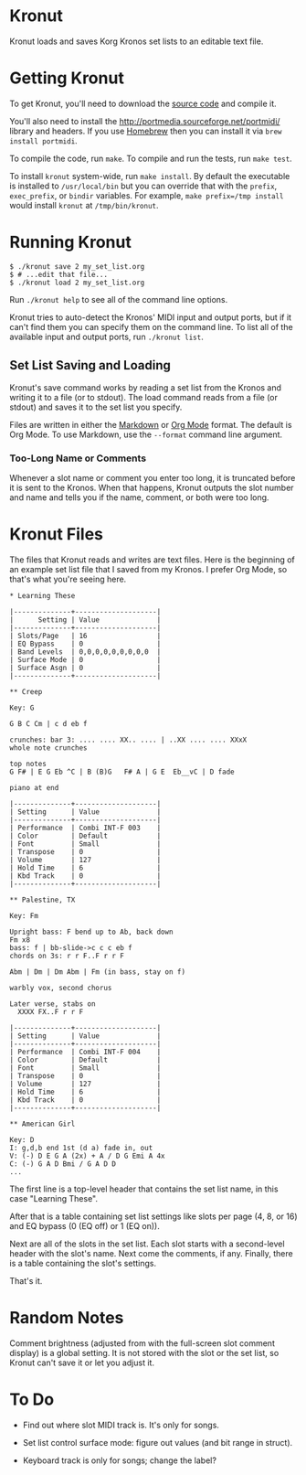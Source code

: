 # Kronut

Kronut loads and saves Korg Kronos set lists to an editable text file.

# Getting Kronut

To get Kronut, you'll need to download the
[source code](https://github.com/jimm/kronut) and compile it.

You'll also need to install the http://portmedia.sourceforge.net/portmidi/
library and headers. If you use [Homebrew](https://brew.sh/) then you can
install it via `brew install portmidi`.

To compile the code, run `make`. To compile and run the tests, run `make
test`.

To install `kronut` system-wide, run `make install`. By default the
executable is installed to `/usr/local/bin` but you can override that with
the `prefix`, `exec_prefix`, or `bindir` variables. For example, `make
prefix=/tmp install` would install `kronut` at `/tmp/bin/kronut`.

# Running Kronut

```
$ ./kronut save 2 my_set_list.org
$ # ...edit that file...
$ ./kronut load 2 my_set_list.org
```

Run `./kronut help` to see all of the command line options.

Kronut tries to auto-detect the Kronos' MIDI input and output ports, but if
it can't find them you can specify them on the command line. To list all of
the available input and output ports, run `./kronut list`.

## Set List Saving and Loading

Kronut's save command works by reading a set list from the Kronos and
writing it to a file (or to stdout). The load command reads from a file (or
stdout) and saves it to the set list you specify.

Files are written in either the [Markdown](https://www.markdownguide.org/)
or [Org Mode](https://orgmode.org/) format. The default is Org Mode. To use
Markdown, use the `--format` command line argument.

### Too-Long Name or Comments

Whenever a slot name or comment you enter too long, it is truncated before
it is sent to the Kronos. When that happens, Kronut outputs the slot number
and name and tells you if the name, comment, or both were too long.

# Kronut Files

The files that Kronut reads and writes are text files. Here is the beginning
of an example set list file that I saved from my Kronos. I prefer Org Mode,
so that's what you're seeing here.

```
* Learning These

|--------------+--------------------|
|      Setting | Value              |
|--------------+--------------------|
| Slots/Page   | 16                 |
| EQ Bypass    | 0                  |
| Band Levels  | 0,0,0,0,0,0,0,0,0  |
| Surface Mode | 0                  |
| Surface Asgn | 0                  |
|--------------+--------------------|

** Creep

Key: G

G B C Cm | c d eb f

crunches: bar 3: .... .... XX.. .... | ..XX .... .... XXxX
whole note crunches

top notes
G F# | E G Eb ^C | B (B)G   F# A | G E  Eb__vC | D fade

piano at end

|--------------+--------------------|
| Setting      | Value              |
|--------------+--------------------|
| Performance  | Combi INT-F 003    |
| Color        | Default            |
| Font         | Small              |
| Transpose    | 0                  |
| Volume       | 127                |
| Hold Time    | 6                  |
| Kbd Track    | 0                  |
|--------------+--------------------|

** Palestine, TX

Key: Fm

Upright bass: F bend up to Ab, back down
Fm x8
bass: f | bb-slide->c c c eb f
chords on 3s: r r F..F r r F

Abm | Dm | Dm Abm | Fm (in bass, stay on f)

warbly vox, second chorus

Later verse, stabs on
  XXXX FX..F r r F

|--------------+--------------------|
| Setting      | Value              |
|--------------+--------------------|
| Performance  | Combi INT-F 004    |
| Color        | Default            |
| Font         | Small              |
| Transpose    | 0                  |
| Volume       | 127                |
| Hold Time    | 6                  |
| Kbd Track    | 0                  |
|--------------+--------------------|

** American Girl

Key: D
I: g,d,b end 1st (d a) fade in, out
V: (-) D E G A (2x) + A / D G Emi A 4x
C: (-) G A D Bmi / G A D D
...
```

The first line is a top-level header that contains the set list name, in
this case "Learning These".

After that is a table containing set list settings like slots per page (4,
8, or 16) and EQ bypass (0 (EQ off) or 1 (EQ on)).

Next are all of the slots in the set list. Each slot starts with a
second-level header with the slot's name. Next come the comments, if any.
Finally, there is a table containing the slot's settings.

That's it.

# Random Notes

Comment brightness (adjusted from with the full-screen slot comment display)
is a global setting. It is not stored with the slot or the set list, so
Kronut can't save it or let you adjust it.

# To Do

- Find out where slot MIDI track is. It's only for songs.

- Set list control surface mode: figure out values (and bit range in struct).

- Keyboard track is only for songs; change the label?
